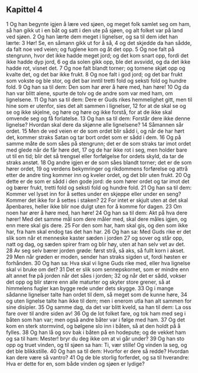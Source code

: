 ## Kapittel 4

1 Og han begynte igjen å lære ved sjøen, og meget folk samlet seg om ham, så han gikk ut i en båt og satt i den ute på sjøen, og alt folket var på land ved sjøen.
2 Og han lærte dem meget i lignelser, og sa til dem idet han lærte:
3 Hør! Se, en såmann gikk ut for å så,
4 og det skjedde da han sådde, da falt noe ved veien; og fuglene kom og åt det opp.
5 Og noe falt på stengrunn, hvor det ikke hadde meget jord; og det kom snart opp, fordi det ikke hadde dyp jord,
6 og da solen gikk opp, ble det avsvidd, og da det ikke hadde rot, visnet det.
7 Og noe falt blandt torner; og tornene skjøt opp og kvalte det, og det bar ikke frukt.
8 Og noe falt i god jord; og det bar frukt som vokste og ble stor, og det bar inntil tretti fold og seksti fold og hundre fold.
9 Og han sa til dem: Den som har ører å høre med, han høre!
10 Og da han var blitt alene, spurte de tolv og de andre som var med ham, om lignelsene.
11 Og han sa til dem: Dere er Guds rikes hemmelighet gitt, men til hine som er utenfor, sies det alt sammen i lignelser,
12 for at de skal se og se og ikke skjelne, og høre og høre og ikke forstå, for at de ikke skal omvende seg og få forlatelse.
13 Og han sa til dem: Forstår dere ikke denne lignelse? Hvordan skal dere da skjønne alle lignelsene?
14 Såmannen sår ordet.
15 Men de ved veien er de som ordet blir sådd i, og når de har hørt det, kommer straks Satan og tar bort ordet som er sådd i dem.
16 Og på samme måte de som såes på stengrunn; det er de som straks tar imot ordet med glede når de får høre det,
17 og de har ikke rot i seg, men holder bare ut til en tid; blir det så trengsel eller forfølgelse for ordets skyld, da tar de straks anstøt.
18 Og andre igjen er de som såes blandt torner; det er de som hører ordet,
19 og verdens bekymringer og rikdommens forførelse og attrå etter de andre ting kommer inn og kveler ordet, og det blir uten frukt.
20 Og dette er de som er sådd i den gode jord: de som hører ordet og tar imot det og bærer frukt, tretti fold og seksti fold og hundre fold.
21 Og han sa til dem: Kommer vel lyset inn for å settes under en skjeppe eller under en seng? Kommer det ikke for å settes i staken?
22 For intet er skjult uten at det skal åpenbares, heller ikke blir noe dulgt uten for å komme for dagen.
23 Om noen har ører å høre med, han høre!
24 Og han sa til dem: Akt på hva dere hører! Med det samme mål som dere måler med, skal dere måles igjen, og enn mere skal gis dere.
25 For den som har, ham skal gis, og den som ikke har, fra ham skal endog tas det han har.
26 Og han sa: Med Guds rike er det slik som når et menneske kaster sæden i jorden
27 og sover og står opp, natt og dag, og sæden spirer fram og blir høy, uten at han selv vet av det.
28 Av seg selv bærer jorden grøde: først strå, så aks, så fullt korn i akset.
29 Men når grøden er moden, sender han straks sigden ut, fordi høsten er forhånden.
30 Og han sa: Hva skal vi ligne Guds rike med, eller hva lignelse skal vi bruke om det?
31 Det er slik som sennepskornet, som er mindre enn alt annet frø på jorden når det såes i jorden;
32 og når det er sådd, vokser det opp og blir større enn alle maturter og skyter store grener, så at himmelens fugler kan bygge rede under dets skygge.
33 Og i mange sådanne lignelser talte han ordet til dem, så meget som de kunne høre,
34 og uten lignelse talte han ikke til dem; men i enerom utla han alt sammen for sine disipler.
35 Og samme dag, da det var blitt kveld, sa han til dem: La oss fare over til andre siden av!
36 Og de lot folket fare, og tok ham med seg i båten som han var; men også andre båter var i følge med ham.
37 Og det kom en sterk stormvind, og bølgene slo inn i båten, så at den holdt på å fylles.
38 Og han lå og sov bak i båten på en hodepute; og de vekket ham og sa til ham: Mester! bryr du deg ikke om at vi går under?
39 Og han sto opp og truet vinden, og til sjøen sa han: Ti, vær stille! Og vinden la seg, og det ble blikkstille.
40 Og han sa til dem: Hvorfor er dere så redde? Hvordan kan dere være så vantro?
41 Og de ble storlig forferdet, og sa til hverandre: Hva er dette for en, som både vinden og sjøen er lydige?
